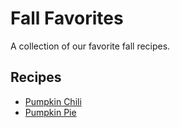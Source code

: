 # Fall Favorites 

A collection of our favorite fall recipes. 

## Recipes
* [Pumpkin Chili](./pumpkin_chili.md)
* [Pumpkin Pie](./pumpkin_pie.md)